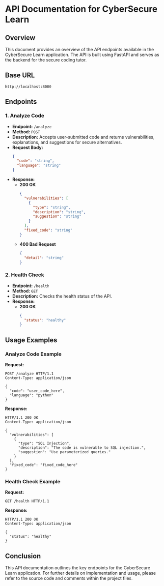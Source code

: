 # API Documentation for CyberSecure Learn

## Overview
This document provides an overview of the API endpoints available in the CyberSecure Learn application. The API is built using FastAPI and serves as the backend for the secure coding tutor.

## Base URL
```
http://localhost:8000
```

## Endpoints

### 1. Analyze Code
- **Endpoint:** `/analyze`
- **Method:** `POST`
- **Description:** Accepts user-submitted code and returns vulnerabilities, explanations, and suggestions for secure alternatives.
- **Request Body:**
  ```json
  {
    "code": "string",
    "language": "string"
  }
  ```
- **Response:**
  - **200 OK**
    ```json
    {
      "vulnerabilities": [
        {
          "type": "string",
          "description": "string",
          "suggestion": "string"
        }
      ],
      "fixed_code": "string"
    }
    ```
  - **400 Bad Request**
    ```json
    {
      "detail": "string"
    }
    ```

### 2. Health Check
- **Endpoint:** `/health`
- **Method:** `GET`
- **Description:** Checks the health status of the API.
- **Response:**
  - **200 OK**
    ```json
    {
      "status": "healthy"
    }
    ```

## Usage Examples

### Analyze Code Example
**Request:**
```http
POST /analyze HTTP/1.1
Content-Type: application/json

{
  "code": "user_code_here",
  "language": "python"
}
```

**Response:**
```http
HTTP/1.1 200 OK
Content-Type: application/json

{
  "vulnerabilities": [
    {
      "type": "SQL Injection",
      "description": "The code is vulnerable to SQL injection.",
      "suggestion": "Use parameterized queries."
    }
  ],
  "fixed_code": "fixed_code_here"
}
```

### Health Check Example
**Request:**
```http
GET /health HTTP/1.1
```

**Response:**
```http
HTTP/1.1 200 OK
Content-Type: application/json

{
  "status": "healthy"
}
```

## Conclusion
This API documentation outlines the key endpoints for the CyberSecure Learn application. For further details on implementation and usage, please refer to the source code and comments within the project files.